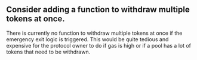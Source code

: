 ## Consider adding a function to withdraw multiple tokens at once.

There is currently no function to withdraw multiple tokens at once if the emergency exit logic is triggered. This would be quite tedious and expensive for the protocol owner to do if gas is high or if a pool has a lot of tokens that need to be withdrawn.